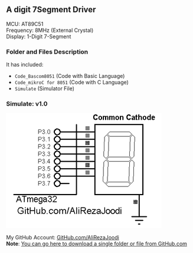 ## A digit 7Segment Driver 

MCU:			AT89C51    
Frequency:     		8MHz (External Crystal)    
Display:        	1-Digit 7-Segment    

### Folder and Files Description
It has included:
- `Code_Bascom8051` (Code with Basic Language)
- `Code_mikroC for 8051` (Code with C Language)
- `Simulate` (Simulator File)

### Simulate: v1.0
![](Simulate/v1.0.png)

My GitHub Account: [GitHub.com/AliRezaJoodi](https://github.com/AliRezaJoodi)  
**Note**: [You can go here to download a single folder or file from GitHub.com](https://minhaskamal.github.io/DownGit/#/home)
